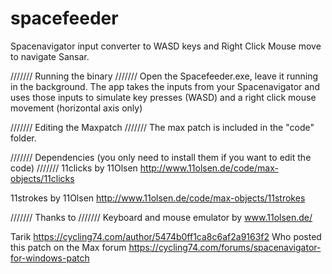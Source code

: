 # spacefeeder
Spacenavigator input converter to WASD keys and Right Click Mouse move to navigate Sansar.

/////// Running the binary ///////
Open the Spacefeeder.exe, leave it running in the background.
The app takes the inputs from your Spacenavigator and uses those inputs to
simulate key presses (WASD) and a right click mouse movement (horizontal axis only)


/////// Editing the Maxpatch ///////
The max patch is included in the "code" folder.


/////// Dependencies (you only need to install them if you want to edit the code) ///////
11clicks by 11Olsen
http://www.11olsen.de/code/max-objects/11clicks

11strokes by 11Olsen
http://www.11olsen.de/code/max-objects/11strokes


/////// Thanks to ///////
Keyboard and mouse emulator by www.11olsen.de/

Tarik 
https://cycling74.com/author/5474b0ff1ca8c6af2a9163f2
Who posted this patch on the Max forum
https://cycling74.com/forums/spacenavigator-for-windows-patch
